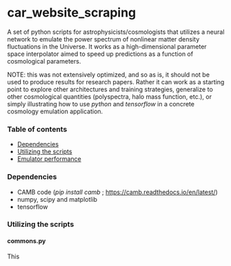 # car_website_scraping
A set of python scripts for astrophysicists/cosmologists that utilizes a neural network to emulate the power spectrum of nonlinear matter density fluctuations in the Universe. It works as a high-dimensional parameter space interpolator aimed to speed up predictions as a function of cosmological parameters.

NOTE: this was not extensively optimized, and so as is, it should not be used to produce results for research papers. Rather it can work as a starting point to explore other architectures and training strategies, generalize to other cosmological quantities (polyspectra, halo mass function, etc.), or simply illustrating how to use *python* and *tensorflow* in a concrete cosmology emulation application.

### Table of contents
- [Dependencies](#dependencies)
- [Utilizing the scripts](#utilizing-the-scripts)
- [Emulator performance](#results-overview-for-different-cars-same-country)

### Dependencies

- CAMB code (*pip install camb* ; https://camb.readthedocs.io/en/latest/)
- numpy, scipy and matplotlib
- tensorflow

### Utilizing the scripts

#### commons.py
This 
